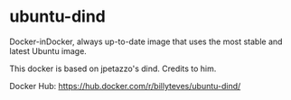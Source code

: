 # ubuntu-dind
Docker-inDocker, always up-to-date image that uses the most stable and latest Ubuntu image.

This docker is based on jpetazzo's dind. Credits to him.

Docker Hub: https://hub.docker.com/r/billyteves/ubuntu-dind/
